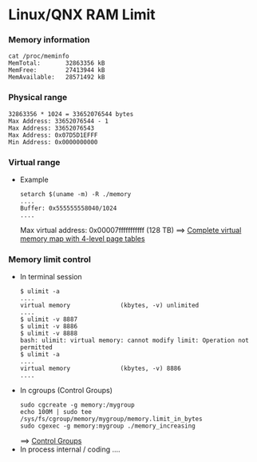 # Linux/QNX RAM Limit

### Memory information
```
cat /proc/meminfo
MemTotal:       32863356 kB
MemFree:        27413944 kB
MemAvailable:   28571492 kB
```

### Physical range
```
32863356 * 1024 = 33652076544 bytes 
Max Address: 33652076544 - 1
Max Address: 33652076543
Max Address: 0x07D5D1EFFF
Min Address: 0x0000000000
```

### Virtual range
* Example
    ```
    setarch $(uname -m) -R ./memory
    ....
    Buffer: 0x555555558040/1024
    ....
    ```
    Max virtual address: 0x00007fffffffffff (128 TB)
    ==> [Complete virtual memory map with 4-level page tables](https://www.kernel.org/doc/Documentation/x86/x86_64/mm.txt)

### Memory limit control
* In terminal session
    ```
    $ ulimit -a
    ....
    virtual memory              (kbytes, -v) unlimited
    ....
    $ ulimit -v 8887
    $ ulimit -v 8886
    $ ulimit -v 8888
    bash: ulimit: virtual memory: cannot modify limit: Operation not permitted
    $ ulimit -a
    ....
    virtual memory              (kbytes, -v) 8886
    ....
    ```
* In cgroups (Control Groups)
    ```
    sudo cgcreate -g memory:/mygroup
    echo 100M | sudo tee /sys/fs/cgroup/memory/mygroup/memory.limit_in_bytes
    sudo cgexec -g memory:mygroup ./memory_increasing
    ```
    ==> [Control Groups](https://docs.kernel.org/admin-guide/cgroup-v1/cgroups.html)
* In process internal / coding
    ....


